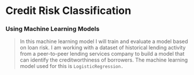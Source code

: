 # Credit Risk Classification

### Using Machine Learning Models

> In this machine learning model I will train and evaluate a model based on loan risk. I am working with a dataset of historical lending activity from a peer-to-peer lending services company to build a model that can identify the creditworthiness of borrowers. The machine learning model used for this is  `LogisticRegression.`
